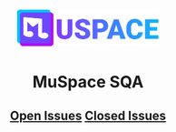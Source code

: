 <h1 align="center">
    <a href="./"><img id="header-logo" src="./logo.svg" width="250" alt="MuSpace logo"/></a>
</h1>
<h1 align="center">MuSpace SQA</h1>

<h2 align="center"</h2>
   <a href = "https://github.com/SherRao/MuSpace/issues?q=is%3Aopen+is%3Aissue">Open Issues</a>
   <a href = "https://github.com/SherRao/MuSpace/issues?q=is%3Aissue+is%3Aclosed">Closed Issues</a>
